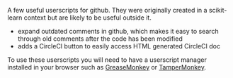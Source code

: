 A few useful userscripts for github. They were originally created in a
scikit-learn context but are likely to be useful outside it.

* expand outdated comments in github, which makes it easy to search through old
  comments after the code has been modified
* adds a CircleCI button to easily access HTML generated CircleCI doc

To use these userscripts you will need to have a userscript manager installed
in your browser such as [GreaseMonkey](https://www.greasespot.net/) or
[TamperMonkey](https://tampermonkey.net/).
